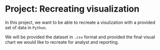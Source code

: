 # Project: Recreating visualization

In this project, we want to be able to recreate a visulization with a provided set of data in ```Python```. 

We will be provided the dataset in ```.csv``` format and provided the final visual chart we would like to recreate for analyst and reporting.
